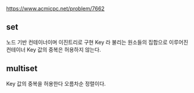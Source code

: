 https://www.acmicpc.net/problem/7662

## set

노드 기반 컨테이너이며 이진트리로 구현
Key 라 불리는 원소들의 집합으로 이루어진 컨테이너
Key 값의 중복은 허용하지 않는다.

## multiset

Key 값의 중복을 허용한다
오름차순 정렬이다.
